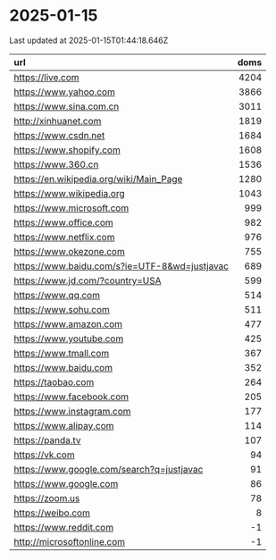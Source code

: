 # 2025-01-15

<!-- BEGIN -->
Last updated at 2025-01-15T01:44:18.646Z

url | doms
:- | -:
https://live.com | 4204
https://www.yahoo.com | 3866
https://www.sina.com.cn | 3011
http://xinhuanet.com | 1819
https://www.csdn.net | 1684
https://www.shopify.com | 1608
https://www.360.cn | 1536
https://en.wikipedia.org/wiki/Main_Page | 1280
https://www.wikipedia.org | 1043
https://www.microsoft.com | 999
https://www.office.com | 982
https://www.netflix.com | 976
https://www.okezone.com | 755
https://www.baidu.com/s?ie=UTF-8&wd=justjavac | 689
https://www.jd.com/?country=USA | 599
https://www.qq.com | 514
https://www.sohu.com | 511
https://www.amazon.com | 477
https://www.youtube.com | 425
https://www.tmall.com | 367
https://www.baidu.com | 352
https://taobao.com | 264
https://www.facebook.com | 205
https://www.instagram.com | 177
https://www.alipay.com | 114
https://panda.tv | 107
https://vk.com | 94
https://www.google.com/search?q=justjavac | 91
https://www.google.com | 86
https://zoom.us | 78
https://weibo.com | 8
https://www.reddit.com | -1
http://microsoftonline.com | -1
<!-- END -->

